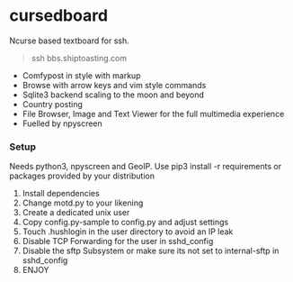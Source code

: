 # cursedboard
Ncurse based textboard for ssh. 
> ssh bbs.shiptoasting.com

- Comfypost in style with markup 
- Browse with arrow keys and vim style commands 
- Sqlite3 backend scaling to the moon and beyond
- Country posting
- File Browser, Image and Text Viewer for the full multimedia experience
- Fuelled by npyscreen

### Setup
Needs python3, npyscreen and GeoIP. Use pip3 install -r requirements or packages provided by your distribution 

1. Install dependencies
2. Change motd.py to your likening 
3. Create a dedicated unix user
4. Copy config.py-sample to config.py and adjust settings
5. Touch .hushlogin in the user directory to avoid an IP leak
6. Disable TCP Forwarding for the user in sshd\_config 
7. Disable the sftp Subsystem or make sure its not set to internal-sftp in sshd\_config
8. ENJOY
